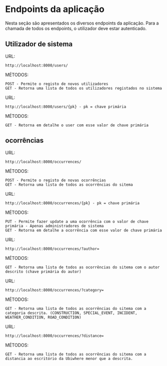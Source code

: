 # Endpoints da aplicação

Nesta seção são apresentados os diversos endpoints da aplicação. Para a chamada de todos os endpoints, o utilizador deve estar autenticado.

## Utilizador de sistema

URL:

```url
http://localhost:8000/users/
```

MÉTODOS:

```HTTP
POST - Permite o registo de novos utilizadores
GET - Retorna uma lista de todos os utilizadores registados no sistema
```

URL:

```url
http://localhost:8000/users/{pk} - pk = chave primária
```

MÉTODOS:

```HTTP
GET - Retorna em detalhe o user com esse valor de chave primária
```

## ocorrências

URL:

```url
http://localhost:8000/occurrences/
```

MÉTODOS:

```HTTP
POST - Permite o registo de novas ocorrências
GET - Retorna uma lista de todos as ocorrências do sitema
```

URL:

```url
http://localhost:8000/occurrences/{pk} - pk = chave primária
```

MÉTODOS:

```HTTP
PUT - Permite fazer update a uma ocorrência com o valor de chave primária - Apenas administradores de sistema
GET - Retorna em detalhe a ocorrência com esse valor de chave primária
```

URL:

```url
http://localhost:8000/occurrences/?author=
```

MÉTODOS:

```HTTP
GET - Retorna uma lista de todos as ocorrências do sitema com o autor descrito (chave primária do autor)
```

URL:

```url
http://localhost:8000/occurrences/?category=
```

MÉTODOS:

```HTTP
GET - Retorna uma lista de todos as ocorrências do sitema com a categoria descrita. (CONSTRUCTION, SPECIAL_EVENT, INCIDENT, WEATHER_CONDITION, ROAD_CONDITION)
```

URL:

```url
http://localhost:8000/occurrences/?distance=
```

MÉTODOS:

```HTTP
GET - Retorna uma lista de todos as ocorrências do sitema com a distancia ao escritório da Ubiwhere menor que a descrita.
```
